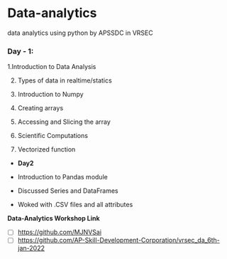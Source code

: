 # Data-analytics
data analytics using python by APSSDC in VRSEC

### Day - 1:

1.Introduction to Data Analysis

2. Types of data in realtime/statics

4. Introduction to Numpy

6. Creating arrays

8. Accessing and Slicing the array

10. Scientific Computations

12. Vectorized function

- **Day2**

- Introduction to Pandas module

- Discussed Series and DataFrames

- Woked with .CSV files and all attributes

**Data-Analytics Workshop Link**
- [ ] https://github.com/MJNVSai
- [ ] https://github.com/AP-Skill-Development-Corporation/vrsec_da_6th-jan-2022
